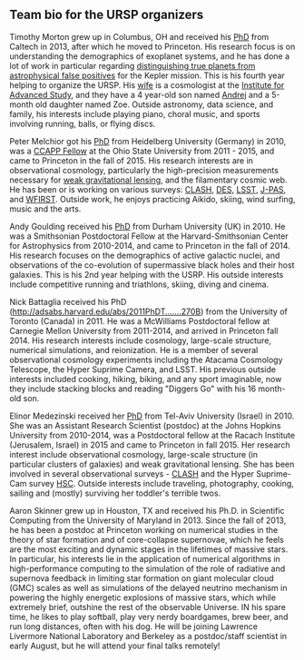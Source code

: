 Team bio for the URSP organizers
--------------------------------

Timothy Morton grew up in Columbus, OH and received his [PhD](http://thesis.library.caltech.edu/8024/) from Caltech in 2013, after which he moved to Princeton. His research focus is on understanding the demographics of exoplanet systems, and he has done a
lot of work in particular regarding [distinguishing true planets from astrophysical false positives](http://www.nytimes.com/2016/05/11/science/kepler-planets-nasa.html?_r=0) for the Kepler
mission.  This is his fourth year helping to organize the URSP.  His [wife](http://www.sns.ias.edu/~verag/) is a
cosmologist at the [Institute for Advanced Study](https://www.ias.edu/), and they have a 4 year-old son
named [Andrej](https://www.youtube.com/watch?v=CAIhtf77jD0) and a 5-month old daughter named Zoe.  Outside astronomy, data science, and family, his interests
include playing piano, choral music, and sports involving running, balls, or
flying discs.

Peter Melchior got his [PhD](http://archiv.ub.uni-heidelberg.de/volltextserver/10954/) from Heidelberg University (Germany) in 2010, was a [CCAPP Fellow](http://ccapp.osu.edu) at the Ohio State University from 2011 - 2015, and came to Princeton in the fall of 2015.
His research interests are in observational cosmology, particularly the high-precision measurements necessary for [weak gravitational lensing](http://pmelchior.net/research_des_sv_clusters.html), and the filamentary cosmic web.
He has been or is working on various surveys: [CLASH](http://www.stsci.edu/~postman/CLASH/Home.html), [DES](http://www.darkenergysurvey.org/), [LSST](http://lsst.org/), [J-PAS](http://www.j-pas.org/), and [WFIRST](http://wfirst.gsfc.nasa.gov/).
Outside work, he enjoys practicing Aikido, skiing, wind surfing, music and the
arts.

Andy Goulding received his [PhD](http://adsabs.harvard.edu/abs/2010PhDT.......223G) from Durham
University (UK) in 2010. He was a Smithsonian Postdoctoral Fellow at
the Harvard-Smithsonian Center for Astrophysics from 2010-2014, and
came to Princeton in the fall of 2014. His research focuses on the
demographics of active galactic nuclei, and observations of the
co-evolution of supermassive black holes and their host galaxies. This
is his 2nd year helping with the USRP. His outside interests include
competitive running and triathlons, skiing, diving and cinema.

Nick Battaglia received his PhD
(http://adsabs.harvard.edu/abs/2011PhDT.......270B) from the
University of Toronto (Canada) in 2011. He was a McWilliams
Postdoctoral fellow at Carnegie Mellon University from 2011-2014, and
arrived in Princeton fall 2014. His research interests include
cosmology, large-scale structure, numerical simulations, and
reionization. He is a member of several observational cosmology
experiments including the Atacama Cosmology Telescope, the Hyper
Suprime Camera, and LSST. His previous outside interests included
cooking, hiking, biking, and any sport imaginable, now they include
stacking blocks and reading "Diggers Go" with his 16 month-old son.

Elinor Medezinski received her [PhD](http://www.pha.jhu.edu/~elinor/em_pthesis_110317.pdf) from Tel-Aviv University (Israel) in 2010. She was an Assistant Research Scientist (postdoc) at the Johns Hopkins University from 2010-2014, was a Postdoctoral fellow at the Racach Institute (Jerusalem, Israel) in 2015 and came to Princeton in fall 2015. Her research interest include observational cosmology, large-scale structure (in particular clusters of galaxies) and weak gravitational lensing. She has been involved in several observational surveys - [CLASH](http://www.stsci.edu/~postman/CLASH/Home.html) and the Hyper Suprime-Cam survey [HSC](http://www.naoj.org/Projects/HSC/surveyplan.html). Outside interests include traveling, photography, cooking, sailing and (mostly) surviving her toddler's terrible twos.

Aaron Skinner grew up in Houston, TX and received his Ph.D. in Scientific Computing from the University of Maryland in 2013.  Since the fall of 2013, he has been a postdoc at Princeton working on numerical studies in the theory of star formation and of core-collapse supernovae, which he feels are the most exciting and dynamic stages in the lifetimes of massive stars.  In particular, his interests lie in the application of numerical algorithms in high-performance computing to the simulation of the role of radiative and supernova feedback in limiting star formation on giant molecular cloud (GMC) scales as well as simulations of the delayed neutrino mechanism in powering the highly energetic explosions of massive stars, which while extremely brief, outshine the rest of the observable Universe.  IN his spare time, he likes to play softball, play very nerdy boardgames, brew beer, and run long distances, often with his dog.  He will be joining Lawrence Livermore National Laboratory and Berkeley as a postdoc/staff scientist in early August, but he will attend your final talks remotely!
